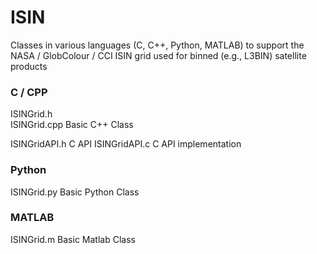 # ISIN
Classes in various languages (C, C++, Python, MATLAB)  to support the NASA / GlobColour / CCI ISIN grid used for binned (e.g., L3BIN) satellite products

### C / CPP

ISINGrid.h	
ISINGrid.cpp   	Basic C++ Class

ISINGridAPI.h	C API
ISINGridAPI.c	C API implementation

### Python

ISINGrid.py	Basic Python Class

### MATLAB

ISINGrid.m	Basic Matlab Class
